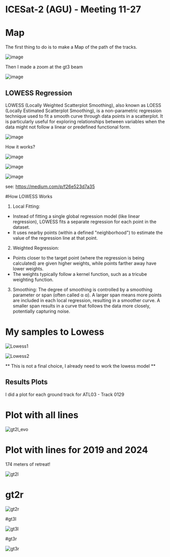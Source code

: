 # ICESat-2 (AGU) - Meeting 11-27

# Map

The first thing to do is to make a Map of the path of the tracks.

![image](https://github.com/user-attachments/assets/8a98df37-f40e-4189-97d2-735a965d9cc0)

Then I made a zoom at the gt3 beam

![image](https://github.com/user-attachments/assets/163fc79b-ef15-40f0-b610-0cb72b4e1de3)

## LOWESS Regression

LOWESS (Locally Weighted Scatterplot Smoothing), also known as LOESS (Locally Estimated Scatterplot Smoothing), is a non-parametric regression technique used to fit a smooth curve through data points in a scatterplot. It is particularly useful for exploring relationships between variables when the data might not follow a linear or predefined functional form. 

![image](https://github.com/user-attachments/assets/ccc7277c-8716-44bf-a58b-cd3c40027cdb)

How it works?

![image](https://github.com/user-attachments/assets/0bfb1351-46a9-4031-9aa0-f717ae377e48)

![image](https://github.com/user-attachments/assets/085810e7-6138-48e1-8b22-33d2df3a9f6c)

![image](https://github.com/user-attachments/assets/9a13016a-d448-414d-9d0c-52443c3b3c56)

see: https://medium.com/p/f26e523d7a35

#How LOWESS Works
1. Local Fitting:
* Instead of fitting a single global regression model (like linear regression), LOWESS fits a separate regression for each point in the dataset.
* It uses nearby points (within a defined "neighborhood") to estimate the value of the regression line at that point.

2. Weighted Regression:
* Points closer to the target point (where the regression is being calculated) are given higher weights, while points farther away have lower weights.
* The weights typically follow a kernel function, such as a tricube weighting function.

3. Smoothing:
The degree of smoothing is controlled by a smoothing parameter or span (often called 
α
α).
A larger span means more points are included in each local regression, resulting in a smoother curve.
A smaller span results in a curve that follows the data more closely, potentially capturing noise.

# My samples to Lowess 
![Lowess1](https://github.com/user-attachments/assets/f9144b51-fb01-4263-a81c-0ebc2937856c)

![Lowess2](https://github.com/user-attachments/assets/33c3721a-16bb-4e7c-8a7e-adc3c631e5cd)

** This is not a final choice, I already need to work the lowess model **

## Results Plots

I did a plot for each ground track for ATL03 - Track 0129

# Plot with all lines

![gt2l_evo](https://github.com/user-attachments/assets/3da5bc66-11d5-49db-b5dd-d70d0bcfc780)

# Plot with lines for 2019 and 2024
174 meters of retreat! 

![gt2l](https://github.com/user-attachments/assets/d841ad19-c8f0-472f-9011-aee4dfb90504)

# gt2r

![gt2r](https://github.com/user-attachments/assets/cf8e9e08-622b-440f-8ccd-b7f71c144206)

#gt3l

![gt3l](https://github.com/user-attachments/assets/3091dcd0-e499-4859-b40b-257ceecfdcd8)

#gt3r

![gt3r](https://github.com/user-attachments/assets/74d65a18-131d-4c97-a342-369e1961139c)







